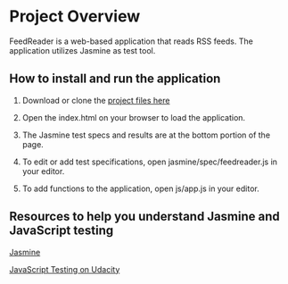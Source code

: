 # Project Overview

FeedReader is a web-based application that reads RSS feeds. The application utilizes Jasmine as test tool.

## How to install and run the application

1. Download or clone the [project files here](https://github.com/debimsantos/frontend-nanodegree-feedreader.git)

2. Open the index.html on your browser to load the application.

3. The Jasmine test specs and results are at the bottom portion of the page.

4. To edit or add test specifications, open jasmine/spec/feedreader.js in your editor.

5. To add functions to the application, open js/app.js in your editor.

## Resources to help you understand Jasmine and JavaScript testing

[Jasmine](http://jasmine.github.io/)

[JavaScript Testing on Udacity](https://www.udacity.com/course/ud549)
